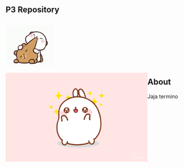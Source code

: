 
## P3 Repository

## <img src="source/tenor.gif" width="128" align="center"> 


 <img src="source/som.gif" width="380" align="left"> 




## About

Jaja termino
